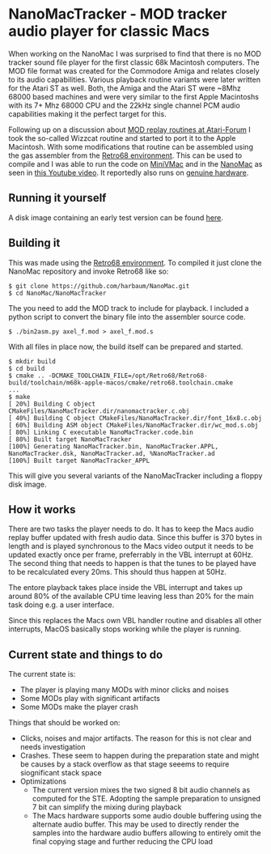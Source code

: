 # NanoMacTracker - MOD tracker audio player for classic Macs

When working on the NanoMac I was surprised to find that there is no
MOD tracker sound file player for the first classic 68k Macintosh
computers. The MOD file format was created for the Commodore Amiga and
relates closely to its audio capabilities. Various playback routine
variants were later written for the Atari ST as well. Both, the Amiga
and the Atari ST were ~8Mhz 68000 based machines and were very similar
to the first Apple Macintoshs with its 7+ Mhz 68000 CPU and the 22kHz
single channel PCM audio capabilities making it the perfect target for
this.

Following up on a discussion about
[MOD replay routines at Atari-Forum](https://www.atari-forum.com/viewtopic.php?t=43127)
I took the so-called Wizzcat routine and started to port it to the
Apple Macintosh. With some modifications that routine can be assembled
using the gas assembler from the [Retro68 environment](https://github.com/autc04/Retro68).
This can be used to compile and I was able to run the code on [MiniVMac](https://minivmac.github.io/gryphel-mirror/c/minivmac/)
and in the [NanoMac](https://github.com/harbaum/NanoMac) as seen in [this Youtube video](https://www.youtube.com/shorts/FYBnCcJiEAo).
It reportedly also runs on [genuine hardware](https://68kmla.org/bb/index.php?threads/modtracker-audio-replay-on-early-68k-macs.50519/#post-568500).

## Running it yourself

A disk image containing an early test version can be found [here](https://68kmla.org/bb/index.php?threads/modtracker-audio-replay-on-early-68k-macs.50519/#post-568475).

## Building it

This was made using the [Retro68 environment](https://github.com/autc04/Retro68). To compiled it just clone
the NanoMac repository and invoke Retro68 like so:

```
$ git clone https://github.com/harbaum/NanoMac.git
$ cd NanoMac/NanoMacTracker
```

The you need to add the MOD track to include for playback. I included a python script to convert the
binary file into the assembler source code.

```
$ ./bin2asm.py axel_f.mod > axel_f.mod.s
```

With all files in place now, the build itself can be prepared and started.

```
$ mkdir build
$ cd build
$ cmake .. -DCMAKE_TOOLCHAIN_FILE=/opt/Retro68/Retro68-build/toolchain/m68k-apple-macos/cmake/retro68.toolchain.cmake
...
$ make 
[ 20%] Building C object CMakeFiles/NanoMacTracker.dir/nanomactracker.c.obj
[ 40%] Building C object CMakeFiles/NanoMacTracker.dir/font_16x8.c.obj
[ 60%] Building ASM object CMakeFiles/NanoMacTracker.dir/wc_mod.s.obj
[ 80%] Linking C executable NanoMacTracker.code.bin
[ 80%] Built target NanoMacTracker
[100%] Generating NanoMacTracker.bin, NanoMacTracker.APPL, NanoMacTracker.dsk, NanoMacTracker.ad, %NanoMacTracker.ad
[100%] Built target NanoMacTracker_APPL
```

This will give you several variants of the NanoMacTracker including a floppy disk image.

## How it works

There are two tasks the player needs to do. It has to keep the Macs
audio replay buffer updated with fresh audio data. Since this buffer
is 370 bytes in length and is played synchronous to the Macs video
output it needs to be updated exactly once per frame, preferrably in
the VBL interrupt at 60Hz. The second thing that needs to happen is
that the tunes to be played have to be recalculated every 20ms. This
should thus happen at 50Hz.

The entore playback takes place inside the VBL interrupt and takes
up around 80% of the available CPU time leaving less than 20% for
the main task doing e.g. a user interface.

Since this replaces the Macs own VBL handler routine and disables
all other interrupts, MacOS basically stops working while the
player is running.

## Current state and things to do

The current state is:
  - The player is playing many MODs with minor clicks and noises
  - Some MODs play with significant artifacts
  - Some MODs make the player crash

Things that should be worked on:
  - Clicks, noises and major artifacts. The reason for this is not
    clear and needs investigation
  - Crashes. These seem to happen during the preparation state and
    might be causes by a stack overflow as that stage seeems to
    require siognificant stack space
  - Optimizations
    - The current version mixes the two signed 8 bit audio channels
      as computed for the STE. Adopting the sample preparation to
      unsigned 7 bit can simplify the mixing during playback
    - The Macs hardware supports some audio double buffering using
      the alternate audio buffer. This may be used to directly
      render the samples into the hardware audio buffers allowing
      to entirely omit the final copying stage and further reducing
      the CPU load



